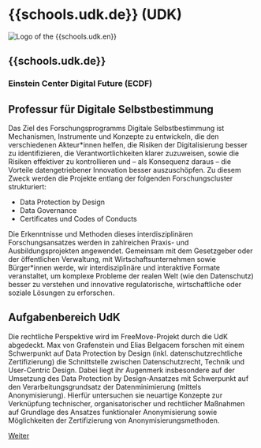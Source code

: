 <div class="component-school">

# {{schools.udk.de}} (UDK)

<div>

![Logo of the {{schools.udk.en}}]({{schools.udk.logo}})

<div>

## {{schools.udk.de}}
### Einstein Center Digital Future (ECDF)

</div>

</div>

## Professur für Digitale Selbstbestimmung

Das Ziel des Forschungsprogramms Digitale Selbstbestimmung ist Mechanismen, Instrumente
und Konzepte zu entwickeln, die den verschiedenen Akteur*innen helfen, die Risiken der
Digitalisierung besser zu identifizieren, die Verantwortlichkeiten klarer zuzuweisen,
sowie die Risiken effektiver zu kontrollieren und – als Konsequenz daraus – die Vorteile
datengetriebener Innovation besser auszuschöpfen. Zu diesem Zweck werden die Projekte
entlang der folgenden Forschungscluster strukturiert:

- Data Protection by Design
- Data Governance
- Certificates und Codes of Conducts
  
Die Erkenntnisse und Methoden dieses interdisziplinären Forschungsansatzes werden in
zahlreichen Praxis- und Ausbildungsprojekten angewendet. Gemeinsam mit dem Gesetzgeber
oder der öffentlichen Verwaltung, mit Wirtschaftsunternehmen sowie Bürger*innen werde,
wir interdisziplinäre und interaktive Formate veranstaltet, um komplexe Probleme der
realen Welt (wie den Datenschutz) besser zu verstehen und innovative regulatorische,
wirtschaftliche oder soziale Lösungen zu erforschen.

## Aufgabenbereich UdK

Die rechtliche Perspektive wird im FreeMove-Projekt durch die UdK abgedeckt. Max von
Grafenstein und Elias Belgacem forschen mit einem Schwerpunkt auf Data Protection by
Design (inkl. datenschutzrechtliche Zertifizierung) die Schnittstelle zwischen
Datenschutzrecht, Technik und User-Centric Design. Dabei liegt ihr Augenmerk insbesondere
auf der Umsetzung des Data Protection by Design-Ansatzes mit Schwerpunkt auf den
Verarbeitungsgrundsatz der Datenminimierung (mittels Anonymisierung). Hierfür untersuchen
sie neuartige Konzepte zur Verknüpfung technischer, organisatorischer und rechtlicher
Maßnahmen auf Grundlage des Ansatzes funktionaler Anonymisierung sowie Möglichkeiten der
Zertifizierung von Anonymisierungsmethoden.

<div class="justify-end my-0">
    <a href="/partners/udk" class="border border-green text-green text-xl py-1 px-4 cursor-pointer hover:bg-green hover:text-white">Weiter</a>
</div>

</div>
